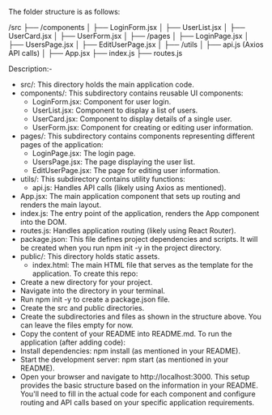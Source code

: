 The folder structure is as follows:

/src
  ├── /components
  │    ├── LoginForm.jsx
  │    ├── UserList.jsx
  │    ├── UserCard.jsx
  │    ├── UserForm.jsx
  │
  ├── /pages
  │    ├── LoginPage.jsx
  │    ├── UsersPage.jsx
  │    ├── EditUserPage.jsx
  │
  ├── /utils
  │    ├── api.js (Axios API calls)
  │
  ├── App.jsx
  ├── index.js
  ├── routes.js
  
Description:-
   * src/: This directory holds the main application code.
   * components/: This subdirectory contains reusable UI components:
     * LoginForm.jsx: Component for user login.
     * UserList.jsx: Component to display a list of users.
     * UserCard.jsx: Component to display details of a single user.
     * UserForm.jsx: Component for creating or editing user information.
   * pages/: This subdirectory contains components representing different pages of the application:
     * LoginPage.jsx: The login page.
     * UsersPage.jsx: The page displaying the user list.
     * EditUserPage.jsx: The page for editing user information.
   * utils/: This subdirectory contains utility functions:
     * api.js: Handles API calls (likely using Axios as mentioned).
   * App.jsx: The main application component that sets up routing and renders the main layout.
   * index.js: The entry point of the application, renders the App component into the DOM.
   * routes.js: Handles application routing (likely using React Router).
 * package.json: This file defines project dependencies and scripts. It will be created when you run npm init -y in the project directory.
 * public/: This directory holds static assets.
   * index.html: The main HTML file that serves as the template for the application.
To create this repo:
 * Create a new directory for your project.
 * Navigate into the directory in your terminal.
 * Run npm init -y to create a package.json file.
 * Create the src and public directories.
 * Create the subdirectories and files as shown in the structure above. You can leave the files empty for now.
 * Copy the content of your README into README.md.
To run the application (after adding code):
 * Install dependencies: npm install (as mentioned in your README).
 * Start the development server: npm start (as mentioned in your README).
 * Open your browser and navigate to http://localhost:3000.
This setup provides the basic structure based on the information in your README. You'll need to fill in the actual code for each component and configure routing and API calls based on your specific application requirements.
